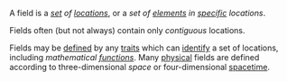 A field is a *[set](https://github.com/gcassel/Modular-Organization-Terminology/blob/master/terms/set.md) of [locations](https://github.com/gcassel/Modular-Organization-Terminology/blob/master/terms/location.md)*, or a *set of [elements](https://github.com/gcassel/Modular-Organization-Terminology/blob/master/terms/element.md) in [specific](https://github.com/gcassel/Modular-Organization-Terminology/blob/master/terms/specific.md) locations*.

Fields often (but not always) contain only *contiguous* locations.

Fields may be [defined](https://github.com/gcassel/Modular-Organization-Terminology/blob/master/terms/define.md) by any [traits](https://github.com/gcassel/Modular-Organization-Terminology/blob/master/terms/trait.md) which can [identify](https://github.com/gcassel/Modular-Organization-Terminology/blob/master/terms/identify.md) a set of locations, including *mathematical [functions](https://github.com/gcassel/Modular-Organization-Terminology/blob/master/terms/function.md)*.  Many [physical](https://github.com/gcassel/Modular-Organization-Terminology/blob/master/terms/physical.md) fields are defined according to three-dimensional *space* or four-dimensional [spacetime](https://github.com/gcassel/Modular-Organization-Terminology/blob/master/terms/spacetime.md). 
